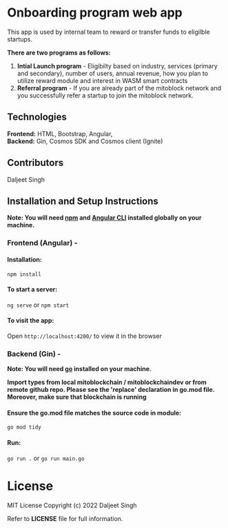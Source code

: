# Onboarding program web app

This app is used by internal team to reward or transfer funds to eligilble startups.

**There are two programs as follows:**
1. **Intial Launch program** - Eligibilty based on industry, services (primary and secondary), number of users, annual revenue, how you plan to utilize reward module and interest in WASM smart contracts
2. **Referral program** - If you are already part of the mitoblock network and you successfully refer a startup to join the mitoblock network.  

## Technologies
**Frontend:** HTML, Bootstrap, Angular,  
**Backend:** Gin, Cosmos SDK and Cosmos client (Ignite)

## Contributors
Daljeet Singh

## Installation and Setup Instructions 

**Note: You will need [npm](https://nodejs.org/en/) and [Angular CLI](https://angular.io/cli) installed globally on your machine.**

### Frontend (Angular) -

#### Installation:

`npm install`   

#### To start a server:

`ng serve` or  `npm start` 

#### To visit the app:

Open `http://localhost:4200/` to view it in the browser  

### Backend (Gin) -

**Note: You will need [go](https://go.dev/doc/install) installed on your machine.**

**Import types from local mitoblockchain / mitoblockchaindev or from remote github repo. Please see the 'replace' declaration in go.mod file. Moreover, make sure that blockchain is running**

#### Ensure the go.mod file matches the source code in module:

`go mod tidy`

#### Run:

`go run .` or `go run main.go`

# License
MIT License
Copyright (c) 2022 Daljeet Singh

Refer to **LICENSE** file for full information.

